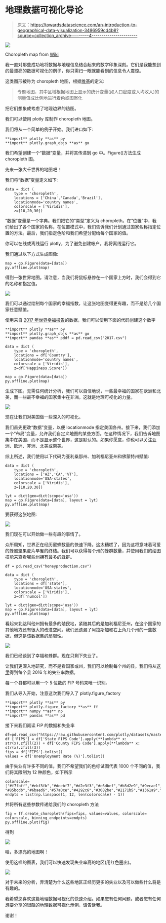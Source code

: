 # 地理数据可视化导论

> 原文：<https://towardsdatascience.com/an-introduction-to-geographical-data-visualization-3486959cd4b8?source=collection_archive---------4----------------------->

![](img/ec5e511a6ade96c3e4dcf135ea86c1cf.png)

Choropleth map from [Wiki](https://en.wikipedia.org/wiki/Choropleth_map)

我一直对那些成功地将数据与地理信息结合起来的数字印象深刻。它们是我能想到的最漂亮的数据可视化的例子，你只需扫一眼就能看到的信息令人震惊。

这类图形被称为 choropleth 地图，根据[维基](https://en.wikipedia.org/wiki/Choropleth_map)的定义:

> 专题地图，其中区域根据地图上显示的统计变量(如人口密度或人均收入)的测量值成比例地进行着色或图案化

把它们想象成考虑了地理边界的热图。

我们可以使用 plotly 库制作 choropleth 地图。

我们将从一个简单的例子开始。我们进口如下:

```
**import** plotly **as** py
**import** plotly.graph_objs **as** go
```

我们希望创建一个“数据”变量，并将其传递到 go 中。Figure()方法生成 choropleth 图。

先来一张大千世界的地图吧！

我们将“数据”变量定义如下:

```
data = dict (
    type = 'choropleth',
    locations = ['China','Canada','Brazil'],
    locationmode='country names',
    colorscale = ['Viridis'],
    z=[10,20,30])
```

“数据”变量是一个字典。我们把它的“类型”定义为 choropleth。在“位置”中，我们给出了各个国家的名称，在位置模式中，我们告诉我们计划通过国家名称指定位置的方法。最后，我们指定色阶和我们希望分配给每个国家的值。

你可以在线或离线运行 plotly，为了避免创建帐户，我将离线运行它。

我们通过以下方式生成图像:

```
map = go.Figure(data=[data])
py.offline.plot(map)
```

得到一张世界地图。请注意，当我们将鼠标悬停在一个国家上方时，我们会得到它的名称和指定值。

![](img/07ca3e6fc6c8405afe314f74c57538e1.png)

我们可以通过绘制每个国家的幸福指数，让这张地图变得更有趣，而不是给几个国家任意赋值。

使用来自 [2017 年世界幸福报告](https://www.kaggle.com/unsdsn/world-happiness)的数据，我们可以使用下面的代码创建这个数字

```
**import** plotly **as** py
**import** plotly.graph_objs **as** go
**import** pandas **as** pddf = pd.read_csv("2017.csv")

data = dict (
    type = 'choropleth',
    locations = df['Country'],
    locationmode='country names',
    colorscale = ['Viridis'],
    z=df['Happiness.Score'])

map = go.Figure(data=[data])
py.offline.plot(map)
```

生成下图。无需任何统计分析，我们可以自信地说，一些最幸福的国家在欧洲和北美，而一些最不幸福的国家集中在非洲。这就是地理可视化的力量。

![](img/0094d821917b57b8da617a2d08e24033.png)

现在让我们对美国做一些深入的可视化。

我们首先更改“数据”变量，以便 locationmode 指定美国各州。接下来，我们添加一个“布局”变量，允许我们自定义地图的某些方面。在这种情况下，我们告诉地图集中在美国，而不是显示整个世界，这是默认的。如果你愿意，你也可以关注亚洲、欧洲、非洲、北美或南美。

综上所述，我们使用以下代码为亚利桑那州、加利福尼亚州和佛蒙特州赋值:

```
data = dict (
    type = 'choropleth',
    locations = ['AZ','CA','VT'],
    locationmode='USA-states',
    colorscale = ['Viridis'],
    z=[10,20,30])

lyt = dict(geo=dict(scope='usa'))
map = go.Figure(data=[data], layout = lyt)
py.offline.plot(map)
```

要获得这张地图:

![](img/c77d55e21b50109fe5f7e2deafefafd2.png)

我们现在可以开始做一些有趣的事情了。

众所周知，世界正在经历蜜蜂数量的快速下降。这太糟糕了，因为这将意味着可爱的蜂蜜坚果麦片早餐的终结。我们可以获得每个州的蜂群数量，并使用我们的绘图技能来查看哪些州拥有最多的蜂群。

```
df = pd.read_csv("honeyproduction.csv")

data = dict (
    type = 'choropleth',
    locations = df['state'],
    locationmode='USA-states',
    colorscale = ['Viridis'],
    z=df['numcol'])

lyt = dict(geo=dict(scope='usa'))
map = go.Figure(data=[data], layout = lyt)
py.offline.plot(map)
```

看起来北达科他州拥有最多的殖民地，紧随其后的是加利福尼亚州，在这个国家的其他地方还有很大的改进空间。我们还遗漏了阿拉斯加和右上角几个州的一些数据，但这是该数据集的局限性。

![](img/0a750cd55c2dea669024272869d69f1f.png)

我们已经谈到了幸福和蜂群。现在只剩下失业了。

让我们更深入地研究，而不是看国家或州，我们可以绘制每个州的县。我们将从[这里](https://raw.githubusercontent.com/plotly/datasets/master/laucnty16.csv)得到每个县 2016 年的失业率数据。

每一个县都可以用一个 5 位数的 FIP 号码来唯一识别。

我们从导入开始，注意这次我们导入了 plotly.figure_factory

```
**import** plotly **as** py
**import** plotly.figure_factory **as** ff
**import** numpy **as** np
**import** pandas **as** pd
```

接下来我们阅读 FIP 的数据和失业率

```
df=pd.read_csv("https://raw.githubusercontent.com/plotly/datasets/master/laucnty16.csv")
df ['FIPS'] = df['State FIPS Code'].apply(**lambda** x: str(x).zfill(2)) + df['County FIPS Code'].apply(**lambda** x: str(x).zfill(3))
fips = df['FIPS'].tolist()
values = df['Unemployment Rate (%)'].tolist()
```

由于失业有许多不同的值，我们不希望我们的色标试图代表 1000 个不同的值，我们将其限制为 12 种颜色，如下所示

```
colorscale=["#f7fbff","#ebf3fb","#deebf7","#d2e3f3","#c6dbef","#b3d2e9","#9ecae1",             "#85bcdb","#6baed6","#57a0ce","#4292c6","#3082be","#2171b5","#1361a9","#08519c","#0b4083","#08306b"]
endpts = list(np.linspace(1, 12, len(colorscale) - 1))
```

并将所有这些参数传递给我们的 choropleth 方法

```
fig = ff.create_choropleth(fips=fips, values=values, colorscale= colorscale, binning_endpoints=endpts)
py.offline.plot(fig)
```

得到

![](img/59dd66e7a0134145ebb34820499c3fd2.png)

哇，多漂亮的地图啊！

使用这样的图表，我们可以快速发现失业率高的地区(用红色圈出)。

![](img/d5a534d665863c2beac6d814b61e0281.png)

对于未来的分析，弄清楚为什么这些地区正经历更多的失业以及可以做些什么将是有趣的。

我希望您喜欢这篇地理数据可视化的快速介绍。如果您有任何问题，或者您有任何想要分享的很酷的地理数据可视化示例，请告诉我。

谢谢！